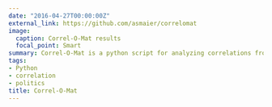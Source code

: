 ```yaml
---
date: "2016-04-27T00:00:00Z"
external_link: https://github.com/asmaier/correlomat
image:
  caption: Correl-O-Mat results 
  focal_point: Smart
summary: Correl-O-Mat is a python script for analyzing correlations from the data of the [wahl-o-mat](http://www.bpb.de/politik/wahlen/wahl-o-mat/). It generates a correlation matrix counting all questions where the parties agree with each other. This shows, which parties share opinions and therefor are similar to each other (with sometimes [surprising results](http://asmaier.blogspot.de/2014/05/europawahl-2014-interessante.html)!).
tags:
- Python
- correlation
- politics
title: Correl-O-Mat
---
```


